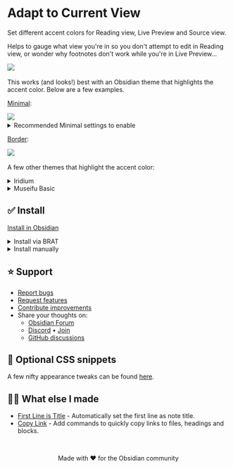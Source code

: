 # Adapt to Current View

Set different accent colors for Reading view, Live Preview and Source view. 

Helps to gauge what view you're in so you don't attempt to edit in Reading view, or wonder why footnotes don't work while you're in Live Preview...

<img src="https://github.com/user-attachments/assets/27570c26-ce7f-40f3-9111-0dbdcf597858" />
&nbsp;

This works (and looks!) best with an Obsidian theme that highlights the accent color. Below are a few examples.

[Minimal](https://minimal.guide/home):

<img src="https://github.com/user-attachments/assets/57bdfc56-f769-462c-accd-66ab889259c1" />
&nbsp;

<details>
<summary>Recommended Minimal settings to enable</summary>

1. _Undeline_ tab style, configured via [Style Settings](https://obsidian.md/plugins?id=obsidian-style-settings).
2. _Colorful active states_, configured in [Minimal Theme Settings](https://obsidian.md/plugins?id=obsidian-minimal-settings).

</details>

[Border](https://github.com/Akifyss/obsidian-border):

<img src="https://github.com/user-attachments/assets/39a5098d-7af4-4d5e-a602-1dc56da15ef4" />
&nbsp;

A few other themes that highlight the accent color:

<details>
  <summary>Iridium</summary>
<a href="https://github.com/kyffa/Iridium">https://github.com/kyffa/Iridium</a><p></p>
<img src="https://github.com/user-attachments/assets/19f7c2e4-29a5-4ff8-8270-bc92627444db" />
</details>

<details>
  <summary>Museifu Basic</summary>
<a href="https://github.com/account-not-relevant/museifu-basic-theme">https://github.com/account-not-relevant/museifu-basic-theme</a><p></p>
<img src="https://github.com/user-attachments/assets/54de01fa-a1c7-4482-b0da-5afb812388f2" />
</details>

## ✅ Install

[Install in Obsidian](https://obsidian.md/plugins?id=adapt-to-current-view)

<details>
  <summary>Install via BRAT</summary>

  1. Download and enable the community plugin [BRAT](https://obsidian.md/plugins?id=obsidian42-brat).
2. Open _BRAT_ settings.
3. Press _Add Beta Plugin_.
4. Paste https://github.com/greetclammy/adapt-to-current-view in the text field.
5. Select _Latest version_.
6. Check _Enable after installing the plugin_.
7. Press _Add Plugin_.

</details>

<details>
  <summary>Install manually</summary>

Note: to get updates for _Adapt to Current View_, you will have to check for and install them manually.

1. Download `adapt-to-current-view.zip` in the `Assets` of a [latest release](https://github.com/greetclammy/adapt-to-current-view/releases).
2. Unzip the folder and place it in the `.obsidian/plugins` folder (hidden on most OSes) at the root of your vault.
3. Reload plugins or Obsidian.
4. Enable _Adapt to Current View_ in Settings > Community plugins > Installed plugins.

</details>

## ⭐️ Support

- [Report bugs](https://github.com/greetclammy/adapt-to-current-view/issues)
- [Request features](https://github.com/greetclammy/first-line-is-title/issues)
- [Contribute improvements](https://github.com/greetclammy/adapt-to-current-view/pulls)
- Share your thoughts on:
  - [Obsidian Forum](https://forum.obsidian.md/t/plugin-to-asign-different-accent-colors-for-reading-view-live-preview-and-source-view/90504)
  - [Discord](https://discord.com/channels/686053708261228577/707816848615407697) • [Join](https://discord.com/invite/obsidianmd)
  - [GitHub discussions](https://github.com/greetclammy/adapt-to-current-view/discussions)

## 🔧 Optional CSS snippets

A few nifty appearance tweaks can be found [here](https://github.com/greetclammy/adapt-to-current-view/tree/main/Optional%20CSS%20snippets).

## 👨‍💻 What else I made

- [First Line is Title](https://github.com/greetclammy/first-line-is-title) - Automatically set the first line as note title.
- [Copy Link](https://github.com/greetclammy/copy-link) - Add commands to quickly copy links to files, headings and blocks.

<br>

<p align="center">Made with ❤️ for the Obsidian community</p>

